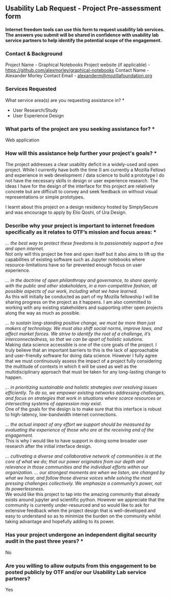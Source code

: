## Usability Lab Request - Project Pre-assessment form
#### Internet freedom tools can use this form to request usability lab services. The answers you submit will be shared in confidence with usability lab service partners to help identify the potential scope of the engagement.

### Contact & Background
Project Name - Graphical Notebooks
Project website (if applicable) - https://github.com/alexmorley/graphical-notebooks
Contact Name - Alexander Morley
Contact Email - alexanderm@mozillafoundation.org

### Services Requested
What service area(s) are you requesting assistance in? *
- User Research/Study
- User Experience Design

### What parts of the project are you seeking assistance for? *
Web application

### How will this assistance help further your project's goals? *
The project addresses a clear usability deficit in a widely-used and open project. While I currently have both the time (I am currently a Mozilla Fellow) and experience in web development / data science to build a prototype I do not have the necessary skills in design or user experience research. The ideas I have for the design of the interface for this project are relatively concrete but are difficult to convey and seek feedback on without visual representations or simple prototypes.

I learnt about this project on a design residency hosted by SimplySecure and was encourage to apply by Elio Qoshi, of Ura Design.

### Describe why your project is important to internet freedom specifically as it relates to OTF’s mission and focus areas: *
*… the best way to protect these freedoms is to passionately support a free and open internet.*  
Not only will this project be free and open itself but it also aims to lift up the capabilities of existing software such as Jupyter notebooks where resource-limitations have so far prevented enough focus on user experience.  

*… in the doctrine of open philanthropy and governance, to share openly with the public and other stakeholders, in a non-competitive fashion, all possible aspects of our work, including what we have learned.*  
As this will initially be conducted as part of my Mozilla fellowship I will be sharing progress on the project as it happens. I am also committed to working with any existing stakeholders and supporting other open projects along the way as much as possible.

*… to sustain long-standing positive change, we must be more than just makers of technology. We must also shift social norms, improve laws, and affect market forces. We strive to identify the root of a challenge, it’s interconnectedness, so that we can be apart of holistic solutions.*  
Making data science accessible is one of the core goals of the project. I truly believe that an important barriers to this is the lack of approachable and user-friendly software for doing data science. However I fully agree that we must continuously assess the impact of a project fully considering the multitude of contexts in which it will be used as well as the multidisciplinary approach that must be taken for any long-lasting change to happen. 

*… in prioritizing sustainable and holistic strategies over resolving issues efficiently. To do so, we empower existing networks addressing challenges, and focus on strategies that work in situations where scarce resources or intersecting systems of oppression may exist.*  
One of the goals for the design is to make sure that this interface is robust to high-latency, low-bandwidth internet connections. 

*… the actual impact of any effort we support should be measured by evaluating the experience of those who are at the receiving end of the engagement.*  
This is why I would like to have support in doing some broader user research after the initial interface design.

*… cultivating a diverse and collaborative network of communities is at the core of what we do; that our power originates from our depth and relevance in those communities and the individual efforts within our organization.
… our strongest moments are when we listen, are changed by what we hear, and follow those diverse voices while solving the most pressing challenges collectively. We emphasize a community’s power, not its powerlessness.*  
We would like this project to tap into the amazing community that already exists around jupyter and scientific python. However we appreciate that the community is currently under-resourced and so would like to ask for extensive feedback when the project design that is well-developed and easy to understand so as to minimize the burden on the community whilst taking advantage and hopefully adding to its power. 

### Has your project undergone an independent digital security audit in the past three years? *
No

### Are you willing to allow outputs from this engagement to be posted publicly by OTF and/or our Usability Lab service partners?
Yes

